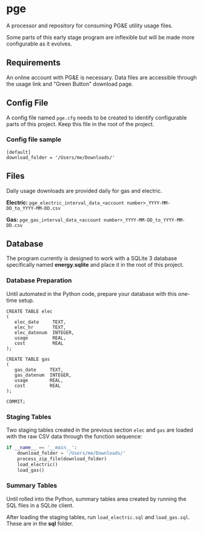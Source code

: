 # pge
A processor and repository for consuming PG&E utility usage files.

Some parts of this early stage program are inflexible but will be made more configurable
as it evolves.

## Requirements
An online account with PG&E is necessary. Data files are accessible through the usage
link and "Green Button" download page.

## Config File
A config file named `pge.cfg` needs to be created to identify configurable parts of this project. Keep this file
in the root of the project.

### Config file sample
```text
[default]
download_folder = '/Users/me/Downloads/'
```

## Files
Daily usage downloads are provided daily for gas and electric.

**Electric:** `pge_electric_interval_data_<account number>_YYYY-MM-DD_to_YYYY-MM-DD.csv`

**Gas:** `pge_gas_interval_data_<account number>_YYYY-MM-DD_to_YYYY-MM-DD.csv`

## Database
The program currently is designed to work with a SQLite 3 database specifically named
**energy.sqlite** and place it in the root of this project.

### Database Preparation
Until automated in the Python code, prepare your database with this one-time setup.
```sqlite-sql
CREATE TABLE elec
(
   elec_date     TEXT,
   elec_hr       TEXT,
   elec_datenum  INTEGER,
   usage         REAL,
   cost          REAL
);

CREATE TABLE gas
(
   gas_date     TEXT,
   gas_datenum  INTEGER,
   usage        REAL,
   cost         REAL
);

COMMIT;
```
### Staging Tables
Two staging tables created in the previous section `elec` and `gas` are loaded with 
the raw CSV data through the function sequence:
```python
if __name__ == '__main__':
    download_folder = '/Users/me/Downloads/'
    process_zip_file(download_folder)
    load_electric()
    load_gas()
```

### Summary Tables
Until rolled into the Python, summary tables area created by running the SQL files in a SQLite
client.

After loading the staging tables, run `load_electric.sql` and `load_gas.sql`. These are in the **sql** 
folder.